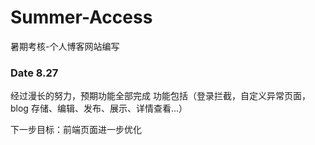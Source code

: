 # Summer-Access

暑期考核-个人博客网站编写

### Date 8.27
  经过漫长的努力，预期功能全部完成
  功能包括（登录拦截，自定义异常页面，blog 存储、编辑、发布、展示、详情查看...）
  
  下一步目标：前端页面进一步优化
